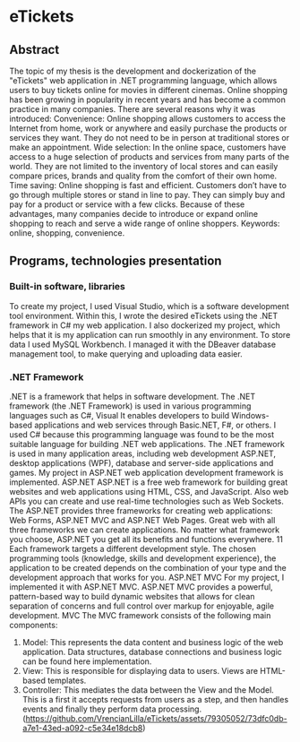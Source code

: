 # eTickets
## Abstract
The topic of my thesis is the development and dockerization of the "eTickets" web
application in .NET programming language, which allows users to buy tickets online for
movies in different cinemas. Online shopping has been growing in popularity in recent
years and has become a common practice in many companies. There are several reasons
why it was introduced:
Convenience: Online shopping allows customers to access the Internet from home,
work or anywhere and easily purchase the products or services they want. They do not
need to be in person at traditional stores or make an appointment.
Wide selection: In the online space, customers have access to a huge selection of
products and services from many parts of the world. They are not limited to the inventory
of local stores and can easily compare prices, brands and quality from the comfort of their
own home.
Time saving: Online shopping is fast and efficient. Customers don’t have to go
through multiple stores or stand in line to pay. They can simply buy and pay for a
product or service with a few clicks.
Because of these advantages, many companies decide to introduce or expand online
shopping to reach and serve a wide range of online shoppers.
Keywords: online, shopping, convenience.

## Programs, technologies presentation
### Built-in software, libraries
To create my project, I used Visual Studio, which is a software development tool
environment. Within this, I wrote the desired eTickets using the .NET framework in C#
my web application. I also dockerized my project, which helps that it is
my application can run smoothly in any environment. To store data
I used MySQL Workbench. I managed it with the DBeaver database management tool,
to make querying and uploading data easier.
### .NET Framework
.NET is a framework that helps in software development. The .NET framework (the .NET Framework) is used in various programming languages such as C#, Visual
It enables developers to build Windows-based applications and web services through Basic.NET, F#, or others. I used C# because this
programming language was found to be the most suitable language for building .NET web applications.
The .NET framework is used in many application areas, including web development ASP.NET, desktop applications (WPF), database and server-side applications and games. My project in ASP.NET web application development framework
is implemented.
ASP.NET
ASP.NET is a free web framework for building great websites and web applications using HTML, CSS, and JavaScript. Also web APIs
you can create and use real-time technologies such as Web Sockets. The
ASP.NET provides three frameworks for creating web applications: Web Forms,
ASP.NET MVC and ASP.NET Web Pages. Great web with all three frameworks
we can create applications. No matter what framework you choose, ASP.NET
you get all its benefits and functions everywhere.
11
Each framework targets a different development style. The chosen programming tools (knowledge, skills and development experience), the application to be created
depends on the combination of your type and the development approach that works for you.
ASP.NET MVC
For my project, I implemented it with ASP.NET MVC. ASP.NET MVC provides a powerful, pattern-based way to build dynamic websites that allows for clean separation of concerns and full control over markup
for enjoyable, agile development.
MVC
The MVC framework consists of the following main components:
1. Model: This represents the data content and business logic of the web application. Data structures, database connections and business logic can be found here
implementation.
2. View: This is responsible for displaying data to users. Views are HTML-based templates.
3. Controller: This mediates the data between the View and the Model. This is a first
it accepts requests from users as a step, and then handles events
and finally they perform data processing.
(https://github.com/VrencianLilla/eTickets/assets/79305052/73dfc0db-a7e1-43ed-a092-c5e34e18dcb8)


